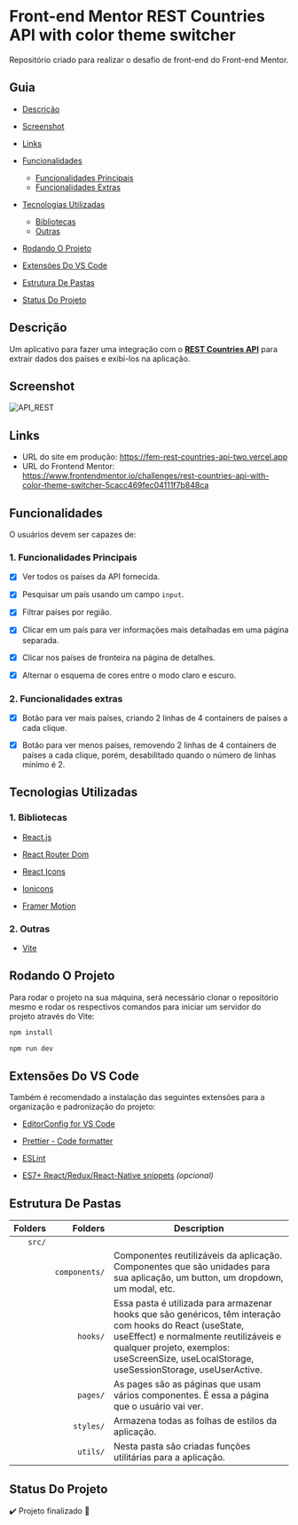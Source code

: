 # Front-end Mentor REST Countries API with color theme switcher

Repositório criado para realizar o desafio de front-end do Front-end Mentor.

## Guia

- [Descrição](#descrição)

- [Screenshot](#screenshot)

- [Links](#links)

- [Funcionalidades](#funcionalidades)

  - [Funcionalidades Principais](#1-funcionalidades-principais)
  - [Funcionalidades Extras](#2-funcionalidades-extras)

- [Tecnologias Utilizadas](#tecnologias-utilizadas)

  - [Bibliotecas](#1-bibliotecas)
  - [Outras](#2-outras)

- [Rodando O Projeto](#rodando-o-projeto)

- [Extensões Do VS Code](#extensões-do-vs-code)

- [Estrutura De Pastas](#estrutura-de-pastas)

- [Status Do Projeto](#status-do-projeto)

## Descrição

Um aplicativo para fazer uma integração com o **[REST Countries API](https://restcountries.com)** para extrair dados dos países e exibi-los na aplicação.

## Screenshot

![API_REST](https://github.com/wagnnermorais/FEM-Rest-Countries-API/assets/89792700/05e6e08e-5372-431c-a493-367996fb0adf)

## Links

- URL do site em produção: https://fem-rest-countries-api-two.vercel.app
- URL do Frontend Mentor: https://www.frontendmentor.io/challenges/rest-countries-api-with-color-theme-switcher-5cacc469fec04111f7b848ca

## Funcionalidades

O usuários devem ser capazes de:

### 1. Funcionalidades Principais

- [x] Ver todos os países da API fornecida.

- [x] Pesquisar um país usando um campo `input`.

- [x] Filtrar países por região.

- [x] Clicar em um país para ver informações mais detalhadas em uma página separada.

- [x] Clicar nos países de fronteira na página de detalhes.

- [x] Alternar o esquema de cores entre o modo claro e escuro.

### 2. Funcionalidades extras

- [x] Botão para ver mais países, criando 2 linhas de 4 containers de países a cada clique.

- [x] Botão para ver menos países, removendo 2 linhas de 4 containers de países a cada clique, porém, desabilitado quando o número de linhas minímo é 2.

## Tecnologias Utilizadas

### 1. Bibliotecas

- [React.js](https://react.dev/learn/ "Documentação Do React.js")

- [React Router Dom](https://reactrouter.com/en/main/ "Documentação do React Router Dom")

- [React Icons](https://react-icons.github.io/react-icons/ "Documentação do React Icons")

- [Ionicons](https://ionic.io/ionicons/usage/ "Documentação do Ionicons")

- [Framer Motion](https://www.framer.com/motion/ "Documentação do Framer Motion")

### 2. Outras

- [Vite](https://vitejs.dev/guide/ "documentação do vite")

## Rodando O Projeto

Para rodar o projeto na sua máquina, será necessário clonar o repositório mesmo e rodar os respectivos comandos para iniciar um servidor do projeto através do Vite:

```bash
npm install
```

```bash
npm run dev
```

## Extensões Do VS Code

Também é recomendado a instalação das seguintes extensões para a organização e padronização do projeto:

- [EditorConfig for VS Code](https://marketplace.visualstudio.com/items?itemName=EditorConfig.EditorConfig)

- [Prettier - Code formatter](https://marketplace.visualstudio.com/items?itemName=esbenp.prettier-vscode)

- [ESLint](https://marketplace.visualstudio.com/items?itemName=dbaeumer.vscode-eslint)

- [ES7+ React/Redux/React-Native snippets](https://marketplace.visualstudio.com/items?itemName=dsznajder.es7-react-js-snippets) *(opcional)*

## Estrutura De Pastas

| Folders | Folders | Description |
| ---: | ---: | --- |
| `src/` |               |     |
|        | `components/` | Componentes reutilizáveis da aplicação. Componentes que são unidades para sua aplicação, um button, um dropdown, um modal, etc. |
|        | `hooks/`      | Essa pasta é utilizada para armazenar hooks que são genéricos, têm interação com hooks do React (useState, useEffect) e normalmente reutilizáveis e qualquer projeto, exemplos: useScreenSize, useLocalStorage, useSessionStorage, useUserActive. 
|        | `pages/`      | As pages são as páginas que usam vários componentes. É essa a página que o usuário vai ver. |
|        | `styles/`     | Armazena todas as folhas de estilos da aplicação. |
|        | `utils/`      | Nesta pasta são criadas funções utilitárias para a aplicação.|

## Status Do Projeto

:heavy_check_mark: Projeto finalizado :rocket:
